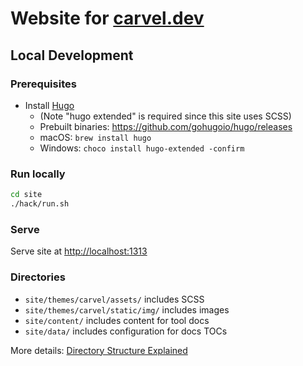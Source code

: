 # Website for [carvel.dev](https://carvel.dev)
 
## Local Development
 
### Prerequisites
 
* Install [Hugo](https://github.com/gohugoio/hugo)
   - (Note "hugo extended" is required since this site uses SCSS)
   - Prebuilt binaries: https://github.com/gohugoio/hugo/releases
   - macOS: `brew install hugo`
   - Windows: `choco install hugo-extended -confirm`
 
### Run locally
 
```bash
cd site
./hack/run.sh
```
 
### Serve
 
Serve site at [http://localhost:1313]()
 
### Directories
 
- `site/themes/carvel/assets/` includes SCSS
- `site/themes/carvel/static/img/` includes images
- `site/content/` includes content for tool docs
- `site/data/` includes configuration for docs TOCs
 
More details: [Directory Structure Explained](https://gohugo.io/getting-started/directory-structure/)
